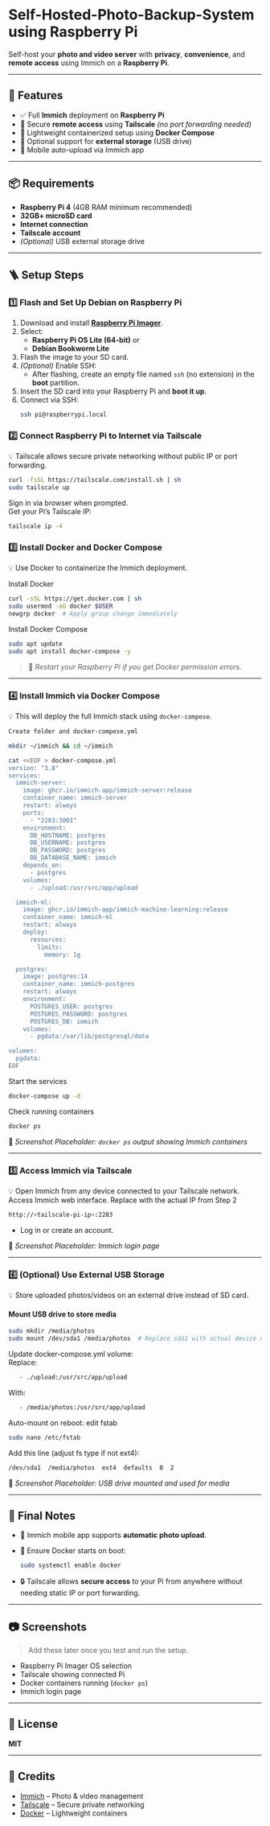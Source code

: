 # Self-Hosted-Photo-Backup-System using Raspberry Pi

Self-host your **photo and video server** with **privacy**, **convenience**, and **remote access** using Immich on a **Raspberry Pi**.

---

## 🚀 Features

- ✅ Full **Immich** deployment on **Raspberry Pi**
- 🔐 Secure **remote access** using **Tailscale** *(no port forwarding needed)*
- 🐳 Lightweight containerized setup using **Docker Compose**
- 💾 Optional support for **external storage** (USB drive)
- 📱 Mobile auto-upload via Immich app

---

## 📦 Requirements

- **Raspberry Pi 4** (4GB RAM minimum recommended)
- **32GB+ microSD card**
- **Internet connection**
- **Tailscale account**
- *(Optional)* USB external storage drive

---

## 🪜 Setup Steps

### 1️⃣ Flash and Set Up Debian on Raspberry Pi

1. Download and install **[Raspberry Pi Imager](https://www.raspberrypi.com/software/)**.
2. Select:
   - **Raspberry Pi OS Lite (64-bit)** or
   - **Debian Bookworm Lite**
3. Flash the image to your SD card.
4. *(Optional)* Enable SSH:
   - After flashing, create an empty file named `ssh` (no extension) in the **boot** partition.
5. Insert the SD card into your Raspberry Pi and **boot it up**.
6. Connect via SSH:
   ```bash
   ssh pi@raspberrypi.local
   ```

     
### 2️⃣ Connect Raspberry Pi to Internet via Tailscale

💡 Tailscale allows secure private networking without public IP or port forwarding.

```bash
curl -fsSL https://tailscale.com/install.sh | sh
sudo tailscale up
```

Sign in via browser when prompted.  
Get your Pi’s Tailscale IP:
```bash
tailscale ip -4
```
  
### 3️⃣ Install Docker and Docker Compose

💡 Use Docker to containerize the Immich deployment.  

Install Docker
```bash
curl -sSL https://get.docker.com | sh
sudo usermod -aG docker $USER
newgrp docker  # Apply group change immediately
```  
Install Docker Compose
```bash
sudo apt update
sudo apt install docker-compose -y
```

> 🔄 *Restart your Raspberry Pi if you get Docker permission errors.*

---  

  

### 4️⃣ Install Immich via Docker Compose

💡 This will deploy the full Immich stack using `docker-compose`.  
```bash
Create folder and docker-compose.yml

mkdir ~/immich && cd ~/immich

cat <<EOF > docker-compose.yml
version: "3.8"
services:
  immich-server:
    image: ghcr.io/immich-app/immich-server:release
    container_name: immich-server
    restart: always
    ports:
      - "2283:3001"
    environment:
      DB_HOSTNAME: postgres
      DB_USERNAME: postgres
      DB_PASSWORD: postgres
      DB_DATABASE_NAME: immich
    depends_on:
      - postgres
    volumes:
      - ./upload:/usr/src/app/upload

  immich-ml:
    image: ghcr.io/immich-app/immich-machine-learning:release
    container_name: immich-ml
    restart: always
    deploy:
      resources:
        limits:
          memory: 1g

  postgres:
    image: postgres:14
    container_name: immich-postgres
    restart: always
    environment:
      POSTGRES_USER: postgres
      POSTGRES_PASSWORD: postgres
      POSTGRES_DB: immich
    volumes:
      - pgdata:/var/lib/postgresql/data

volumes:
  pgdata:
EOF
```

Start the services
```bash
docker-compose up -d
```

Check running containers
```bash
docker ps
```


📸 *Screenshot Placeholder: `docker ps` output showing Immich containers*

---

### 5️⃣ Access Immich via Tailscale

💡 Open Immich from any device connected to your Tailscale network.  
Access Immich web interface. 
Replace with the actual IP from Step 2  
```bash
http://<tailscale-pi-ip>:2283
```
- Log in or create an account.

📸 *Screenshot Placeholder: Immich login page*

---

### 6️⃣ (Optional) Use External USB Storage

💡 Store uploaded photos/videos on an external drive instead of SD card.


#### Mount USB drive to store media
```bash
sudo mkdir /media/photos
sudo mount /dev/sda1 /media/photos  # Replace sda1 with actual device name
```

Update docker-compose.yml volume:  
Replace:
```bash
   - ./upload:/usr/src/app/upload
```
With:
```bash
   - /media/photos:/usr/src/app/upload
```

Auto-mount on reboot: edit fstab
```bash
sudo nano /etc/fstab
```

Add this line (adjust fs type if not ext4):
```bash
/dev/sda1  /media/photos  ext4  defaults  0  2
```


📸 *Screenshot Placeholder: USB drive mounted and used for media*

---

## 📝 Final Notes

- 📱 Immich mobile app supports **automatic photo upload**.
- 🐳 Ensure Docker starts on boot:
  ```bash
  sudo systemctl enable docker
  ```
  
- 🔒 Tailscale allows **secure access** to your Pi from anywhere without needing static IP or port forwarding.

---

## 📷 Screenshots

> Add these later once you test and run the setup.

- Raspberry Pi Imager OS selection
- Tailscale showing connected Pi
- Docker containers running (`docker ps`)
- Immich login page

---

## 📄 License

**MIT**

---

## 🙌 Credits

- [Immich](https://github.com/immich-app/immich) – Photo & video management
- [Tailscale](https://tailscale.com/) – Secure private networking
- [Docker](https://www.docker.com/) – Lightweight containers







